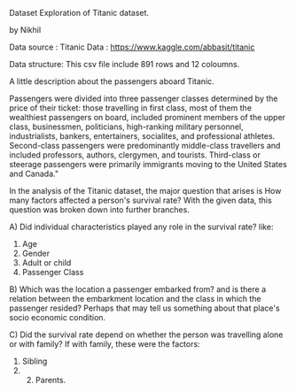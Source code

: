Dataset Exploration of Titanic dataset.

by Nikhil

Data source : Titanic Data : https://www.kaggle.com/abbasit/titanic

Data structure: This csv file include 891 rows and 12 coloumns.

A little description about the passengers aboard Titanic.

Passengers were divided into three passenger classes determined by the price of their ticket: those travelling in first class, most of them the wealthiest passengers on board, included prominent members of the upper class, businessmen, politicians, high-ranking military personnel, industrialists, bankers, entertainers, socialites, and professional athletes. Second-class passengers were predominantly middle-class travellers and included professors, authors, clergymen, and tourists. Third-class or steerage passengers were primarily immigrants moving to the United States and Canada."

In the analysis of the Titanic dataset, the major question that arises is How many factors affected a person's survival rate? With the given data, this question was broken down into further branches. 

A) Did individual characteristics played any role in the survival rate? like:

1. Age
2. Gender
3. Adult or child
4. Passenger Class 

B) Which was the location a passenger embarked from? and is there a relation between the embarkment location and the class in which the passenger resided? Perhaps that may tell us something about that place's socio economic condition.

C) Did the survival rate depend on whether the person was travelling alone or with family? If with family, these were the factors:
1. Sibling
2. 2. Parents.
